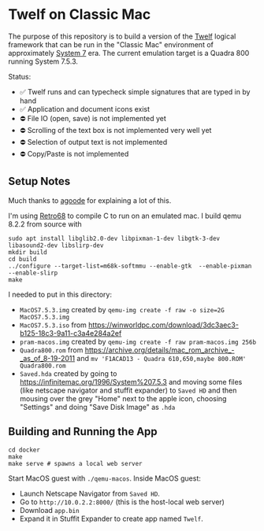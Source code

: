 Twelf on Classic Mac
====================

The purpose of this repository is to build a version of the
[Twelf](https://en.wikipedia.org/wiki/Twelf) logical framework that
can be run in the "Classic Mac" environment of approximately [System
7](https://en.wikipedia.org/wiki/System_7) era. The current emulation
target is a Quadra 800 running System 7.5.3.

Status:
 - :white_check_mark: Twelf runs and can typecheck simple signatures that are typed in by hand
 - :white_check_mark: Application and document icons exist
 - :no_entry: File IO (open, save) is not implemented yet
 - :no_entry: Scrolling of the text box is not implemented very well yet
 - :no_entry: Selection of output text is not implemented
 - :no_entry: Copy/Paste is not implemented

Setup Notes
-----------

Much thanks to [agoode](https://github.com/agoode) for explaining a lot of this.

I'm using [Retro68](https://github.com/autc04/Retro68) to compile C to run on an emulated mac. I build qemu 8.2.2 from source with
```
sudo apt install libglib2.0-dev libpixman-1-dev libgtk-3-dev libasound2-dev libslirp-dev
mkdir build
cd build
../configure --target-list=m68k-softmmu --enable-gtk  --enable-pixman --enable-slirp
make
```

I needed to put in this directory:

- `MacOS7.5.3.img`
  created by `qemu-img create -f raw -o size=2G MacOS7.5.3.img`
- `MacOS7.5.3.iso`
  from https://winworldpc.com/download/3dc3aec3-b125-18c3-9a11-c3a4e284a2ef
- `pram-macos.img`
  created by `qemu-img create -f raw pram-macos.img 256b`
- `Quadra800.rom`
  from https://archive.org/details/mac_rom_archive_-_as_of_8-19-2011 and
  `mv 'F1ACAD13 - Quadra 610,650,maybe 800.ROM' Quadra800.rom`
- `Saved.hda`
  created by going to https://infinitemac.org/1996/System%207.5.3 and moving
  some files (like netscape navigator and stuffit expander) to `Saved HD`
  and then mousing over the grey "Home" next to the apple icon, choosing "Settings"
  and doing "Save Disk Image" as `.hda`

Building and Running the App
----------------------------

```shell
cd docker
make
make serve # spawns a local web server
```

Start MacOS guest with `./qemu-macos`. Inside MacOS guest:
- Launch Netscape Navigator from `Saved HD`.
- Go to `http://10.0.2.2:8000/` (this is the host-local web server)
- Download `app.bin`
- Expand it in Stuffit Expander to create app named `Twelf`.